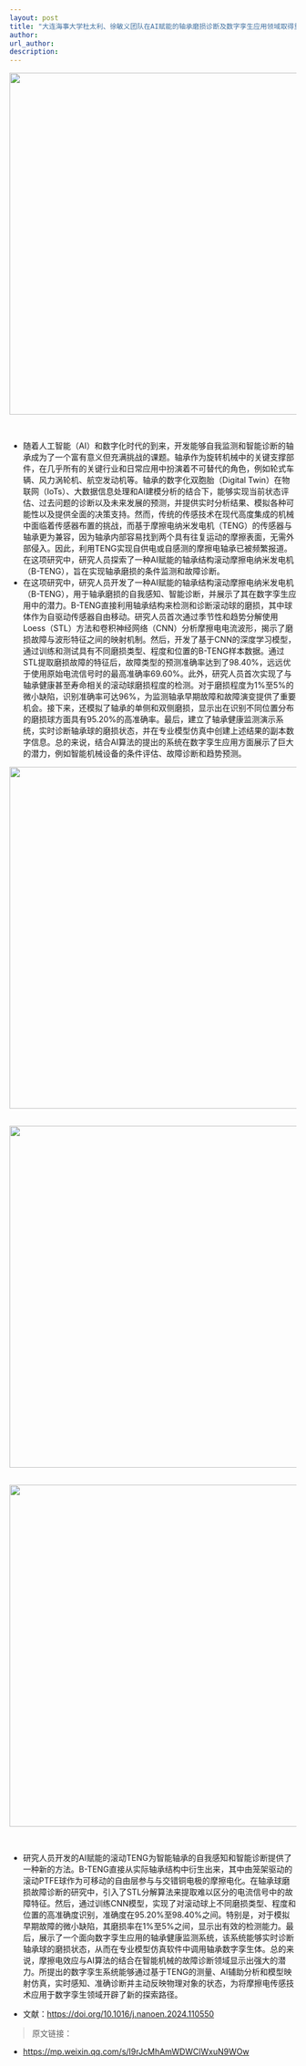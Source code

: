 ```yaml
---
layout: post
title: "大连海事大学杜太利、徐敏义团队在AI赋能的轴承磨损诊断及数字孪生应用领域取得重要进展Nano Energy"
author:  
url_author: 
description: 
---
```


<img src="/lab_images/news/AI1.png" style="margin: 0 auto;width: 600px;margin-bottom: 30px;">

- 随着人工智能（AI）和数字化时代的到来，开发能够自我监测和智能诊断的轴承成为了一个富有意义但充满挑战的课题。轴承作为旋转机械中的关键支撑部件，在几乎所有的关键行业和日常应用中扮演着不可替代的角色，例如轮式车辆、风力涡轮机、航空发动机等。轴承的数字化双胞胎（Digital Twin）在物联网（IoTs）、大数据信息处理和AI建模分析的结合下，能够实现当前状态评估、过去问题的诊断以及未来发展的预测，并提供实时分析结果、模拟各种可能性以及提供全面的决策支持。然而，传统的传感技术在现代高度集成的机械中面临着传感器布置的挑战，而基于摩擦电纳米发电机（TENG）的传感器与轴承更为兼容，因为轴承内部容易找到两个具有往复运动的摩擦表面，无需外部侵入。因此，利用TENG实现自供电或自感测的摩擦电轴承已被频繁报道。在这项研究中，研究人员探索了一种AI赋能的轴承结构滚动摩擦电纳米发电机（B-TENG），旨在实现轴承磨损的条件监测和故障诊断。
- 在这项研究中，研究人员开发了一种AI赋能的轴承结构滚动摩擦电纳米发电机（B-TENG），用于轴承磨损的自我感知、智能诊断，并展示了其在数字孪生应用中的潜力。B-TENG直接利用轴承结构来检测和诊断滚动球的磨损，其中球体作为自驱动传感器自由移动。研究人员首次通过季节性和趋势分解使用Loess（STL）方法和卷积神经网络（CNN）分析摩擦电电流波形，揭示了磨损故障与波形特征之间的映射机制。然后，开发了基于CNN的深度学习模型，通过训练和测试具有不同磨损类型、程度和位置的B-TENG样本数据。通过STL提取磨损故障的特征后，故障类型的预测准确率达到了98.40%，远远优于使用原始电流信号时的最高准确率69.60%。此外，研究人员首次实现了与轴承健康甚至寿命相关的滚动球磨损程度的检测。对于磨损程度为1%至5%的微小缺陷，识别准确率可达96%，为监测轴承早期故障和故障演变提供了重要机会。接下来，还模拟了轴承的单侧和双侧磨损，显示出在识别不同位置分布的磨损球方面具有95.20%的高准确率。最后，建立了轴承健康监测演示系统，实时诊断轴承球的磨损状态，并在专业模型仿真中创建上述结果的副本数字信息。总的来说，结合AI算法的提出的系统在数字孪生应用方面展示了巨大的潜力，例如智能机械设备的条件评估、故障诊断和趋势预测。


<img src="/lab_images/news/AI2.png" style="margin: 0 auto;width: 600px;margin-bottom: 30px;">
<img src="/lab_images/news/AI2.png" style="margin: 0 auto;width: 600px;margin-bottom: 30px;">
<img src="/lab_images/news/AI2.png" style="margin: 0 auto;width: 600px;margin-bottom: 30px;">

- 研究人员开发的AI赋能的滚动TENG为智能轴承的自我感知和智能诊断提供了一种新的方法。B-TENG直接从实际轴承结构中衍生出来，其中由笼架驱动的滚动PTFE球作为可移动的自由层参与与交错铜电极的摩擦电化。在轴承球磨损故障诊断的研究中，引入了STL分解算法来提取难以区分的电流信号中的故障特征。然后，通过训练CNN模型，实现了对滚动球上不同磨损类型、程度和位置的高准确度识别，准确度在95.20%至98.40%之间。特别是，对于模拟早期故障的微小缺陷，其磨损率在1%至5%之间，显示出有效的检测能力。最后，展示了一个面向数字孪生应用的轴承健康监测系统，该系统能够实时诊断轴承球的磨损状态，从而在专业模型仿真软件中调用轴承数字孪生体。总的来说，摩擦电效应与AI算法的结合在智能机械的故障诊断领域显示出强大的潜力。所提出的数字孪生系统能够通过基于TENG的测量、AI辅助分析和模型映射仿真，实时感知、准确诊断并主动反映物理对象的状态，为将摩擦电传感技术应用于数字孪生领域开辟了新的探索路径。

- 文献：https://doi.org/10.1016/j.nanoen.2024.110550


> 原文链接：

- https://mp.weixin.qq.com/s/I9rJcMhAmWDWClWxuN9WOw

